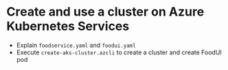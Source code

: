 # Create and use a cluster on Azure Kubernetes Services  

- Explain `foodservice.yaml` and `foodui.yaml`
- Execute `create-aks-cluster.azcli` to create a cluster and create FoodUI pod